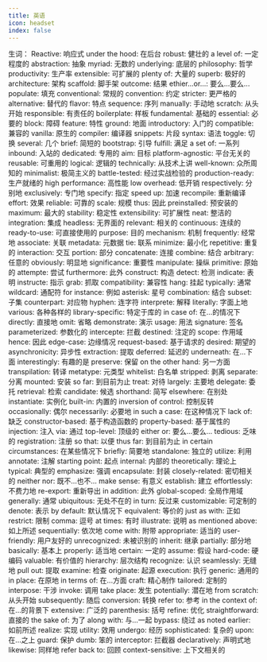 ```yaml
---
title: 英语
icon: headset
index: false
---
```


生词：
Reactive: 响应式
under the hood: 在后台
robust: 健壮的
a level of: 一定程度的
abstraction: 抽象
myriad: 无数的
underlying: 底层的
philosophy: 哲学
productivity: 生产率
extensible: 可扩展的
plenty of: 大量的
superb: 极好的
architecture: 架构
scaffold: 脚手架
outcome: 结果
ethier...or...: 要么...要么...
populate: 填充
conventional: 常规的
convention: 约定
stricter: 更严格的
alternative: 替代的
flavor: 特点
sequence: 序列
manually: 手动地
scratch: 从头开始
responsible: 有责任的
boilerplate: 样板
fundamental: 基础的
essential: 必要的
block: 障碍
feature: 特性
ground: 地面
introductory: 入门的
compatible: 兼容的
vanilla: 原生的
compiler: 编译器
snippets: 片段
syntax: 语法
toggle: 切换
several: 几个
brief: 简短的
bootstrap: 引导
fulfill: 满足
a set of: 一系列
inbound: 入站的
dedicated: 专用的
aim: 目标
platform-agnostic: 平台无关的
reusable: 可重用的
logical: 逻辑的
technically: 从技术上讲
well-known: 众所周知的
minimalist: 极简主义的
battle-tested: 经过实战检验的
production-ready: 生产就绪的
high performance: 高性能
low overhead: 低开销
respectively: 分别地
exclusively: 专门地
specify: 指定
speed up: 加速
recompile: 重新编译
effort: 效果
reliable: 可靠的
scale: 规模
thus: 因此
preinstalled: 预安装的
maximum: 最大的
stability: 稳定性
extensibility: 可扩展性
neat: 整洁的
integration: 集成
headless: 无界面的
relevant: 相关的
continuous: 连续的
ready-to-use: 可直接使用的
purpose: 目的
mechanism: 机制
frequently: 经常地
associate: 关联
metadata: 元数据
tie: 联系
minimize: 最小化
repetitive: 重复的
interaction: 交互
portion: 部分
concatenate: 连接
combine: 结合
arbitrary: 任意的
obviously: 明显地
significance: 重要性
manipulate: 操纵
primitive: 原始的
attempte: 尝试
furthermore: 此外
construct: 构造
detect: 检测
indicate: 表明
instructe: 指示
grab: 抓取
compatibility: 兼容性
hang: 挂起
typically: 通常
wildcard: 通配符
for instance: 例如
asterisk: 星号
combination: 结合
subset: 子集
counterpart: 对应物
hyphen: 连字符
interprete: 解释
literally: 字面上地
various: 各种各样的
library-specific: 特定于库的
in case of: 在...的情况下
directly: 直接地
omit: 省略
demonstrate: 演示
usage: 用法
signature: 签名
parameterized: 参数化的
intercepte: 拦截
destined: 注定的
scope: 作用域
hence: 因此
edge-case: 边缘情况
request-based: 基于请求的
desired: 期望的
asynchronicity: 异步性
extraction: 提取
deferred: 延迟的
underneath: 在...下面
interestingly: 有趣的是
preserve: 保留
on the other hand: 另一方面
transpilation: 转译
metatype: 元类型
whitelist: 白名单
stripped: 剥离
separate: 分离
mounted: 安装
so far: 到目前为止
treat: 对待
largely: 主要地
delegate: 委托
retrieval: 检索
candidate: 候选
shorthand: 简写
elsewhere: 在别处
instantiate: 实例化
built-in: 内置的
inversion of control: 控制反转
occasionally: 偶尔
necessarily: 必要地
in such a case: 在这种情况下
lack of: 缺乏
constructor-based: 基于构造函数的
property-based: 基于属性的
injection: 注入
via: 通过
top-level: 顶级的
either or: 要么...要么...
tedious: 乏味的
registration: 注册
so that: 以便
thus far: 到目前为止
in certain circumstances: 在某些情况下
briefly: 简要地
standalone: 独立的
utilize: 利用
annotate: 注解
starting point: 起点
internal: 内部的
theoretically: 理论上
typical: 典型的
emphasize: 强调
encapsulate: 封装
closely-related: 密切相关的
neither nor: 既不...也不...
make sense: 有意义
establish: 建立
effortlessly: 不费力地
re-export: 重新导出
in addition: 此外
global-scoped: 全局作用域
generally: 通常
ubiquitous: 无处不在的
in turn: 反过来
customizable: 可定制的
denote: 表示
by default: 默认情况下
equivalent: 等价的
just as with: 正如
restrict: 限制
comma: 逗号
at times: 有时
illustrate: 说明
as mentioned above: 如上所述
sequentially: 依次地
come with: 附带
appropriate: 适当的
user-friendly: 用户友好的
unrecognized: 未被识别的
inherit: 继承
partially: 部分地
basically: 基本上
properly: 适当地
certain: 一定的
assume: 假设
hard-code: 硬编码
valuable: 有价值的
hierarchy: 层次结构
recognize: 认识
seamlessly: 无缝地
pull out: 提取
examine: 检查
originate: 起源
execution: 执行
generic: 通用的
in place: 在原地
in terms of: 在...方面
craft: 精心制作
tailored: 定制的
interpose: 干涉
invoke: 调用
take place: 发生
potentially: 潜在地
from scratch: 从头开始
subsequently: 随后
conversion: 转换
refer to: 参考
in the context of: 在...的背景下
extensive: 广泛的
parenthesis: 括号
refine: 优化
straightforward: 直接的
the sake of: 为了
along with: 与...一起
bypass: 绕过
as noted earlier: 如前所述
realize: 实现
utility: 效用
undergo: 经历
sophisticated: 复杂的
upon: 在...之上
guard: 保护
dumb: 笨的
interceptor: 拦截器
declaratively: 声明式地
likewise: 同样地
refer back to: 回顾
context-sensitive: 上下文相关的